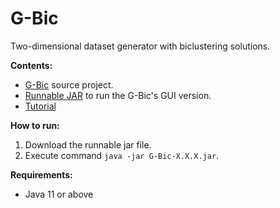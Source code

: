 # G-Bic
Two-dimensional dataset generator with biclustering solutions.

**Contents:**
- [G-Bic](https://github.com/jplobo1313/G-Bic/tree/main/G-Bic) source project.
- [Runnable JAR](https://github.com/jplobo1313/G-Bic/tree/main/Executable%20JAR) to run the G-Bic's GUI version.
- [Tutorial](https://github.com/jplobo1313/G-Bic/blob/main/G_Bic_Additional_File.pdf)

**How to run:**
1. Download the runnable jar file.
2. Execute command `java -jar G-Bic-X.X.X.jar`.

**Requirements:**
- Java 11 or above
